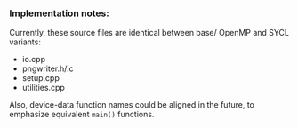 ### Implementation notes:

Currently, these source files are identical between base/ OpenMP and SYCL variants:
* io.cpp
* pngwriter.h/.c
* setup.cpp
* utilities.cpp

Also, device-data function names could be aligned in the future, to emphasize equivalent `main()` functions.
